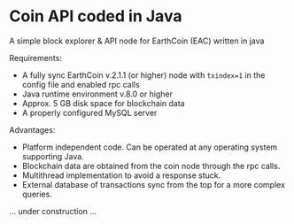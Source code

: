 # Coin API coded in Java
A simple block explorer &amp; API node for EarthCoin (EAC) written in java

Requirements:
- A fully sync EarthCoin v.2.1.1 (or higher) node with <code>txindex=1</code> in the config file and enabled rpc calls
- Java runtime environment v.8.0 or higher
- Approx. 5 GB disk space for blockchain data
- A properly configured MySQL server

Advantages:
- Platform independent code. Can be operated at any operating system supporting Java.
- Blockchain data are obtained from the coin node through the rpc calls.
- Multithread implementation to avoid a response stuck.
- External database of transactions sync from the top for a more complex queries.

... under construction
...
